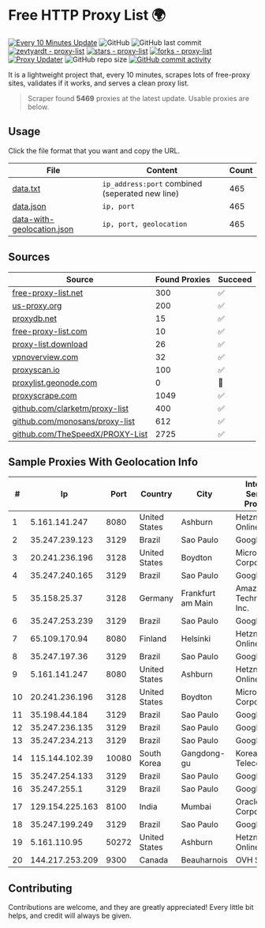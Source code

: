 
# Free HTTP Proxy List 🌍

[![Every 10 Minutes Update](https://github.com/mertguvencli/http-proxy-list/actions/workflows/main.yml/badge.svg?branch=main)](https://github.com/mertguvencli/http-proxy-list/actions/workflows/main.yml)
![GitHub](https://img.shields.io/github/license/mertguvencli/http-proxy-list)
![GitHub last commit](https://img.shields.io/github/last-commit/mertguvencli/http-proxy-list)
[![zevtyardt - proxy-list](https://img.shields.io/static/v1?label=zevtyardt&message=proxy-list&color=blue&logo=github)](https://github.com/zevtyardt/proxy-list "Go to GitHub repo")
[![stars - proxy-list](https://img.shields.io/github/stars/zevtyardt/proxy-list?style=social)](https://github.com/zevtyardt/proxy-list)
[![forks - proxy-list](https://img.shields.io/github/forks/zevtyardt/proxy-list?style=social)](https://github.com/zevtyardt/proxy-list)
[![Proxy Updater](https://github.com/zevtyardt/proxy-list/workflows/Proxy%20Updater/badge.svg)](https://github.com/zevtyardt/proxy-list/actions?query=workflow:"Proxy+Updater")
![GitHub repo size](https://img.shields.io/github/repo-size/zevtyardt/proxy-list)
[![GitHub commit activity](https://img.shields.io/github/commit-activity/m/zevtyardt/proxy-list?logo=commits)](https://github.com/zevtyardt/proxy-list/commits/main)

It is a lightweight project that, every 10 minutes, scrapes lots of free-proxy sites, validates if it works, and serves a clean proxy list.

> Scraper found **5469** proxies at the latest update. Usable proxies are below.

## Usage

Click the file format that you want and copy the URL.

|File|Content|Count|
|----|-------|-----|
|[data.txt](https://raw.githubusercontent.com/mertguvencli/http-proxy-list/main/proxy-list/data.txt)|`ip_address:port` combined (seperated new line)|465|
|[data.json](https://raw.githubusercontent.com/mertguvencli/http-proxy-list/main/proxy-list/data.json)|`ip, port`|465|
|[data-with-geolocation.json](https://raw.githubusercontent.com/mertguvencli/http-proxy-list/main/proxy-list/data-with-geolocation.json)|`ip, port, geolocation`|465|

## Sources

|Source|Found Proxies|Succeed|
|------|-------------|-------|
|[free-proxy-list.net](https://free-proxy-list.net)|300|✅|
|[us-proxy.org](https://www.us-proxy.org)|200|✅|
|[proxydb.net](http://proxydb.net)|15|✅|
|[free-proxy-list.com](https://free-proxy-list.com/?page=&port=&type%5B%5D=http&type%5B%5D=https&up_time=0&search=Search)|10|✅|
|[proxy-list.download](https://www.proxy-list.download/HTTP)|26|✅|
|[vpnoverview.com](https://vpnoverview.com/privacy/anonymous-browsing/free-proxy-servers)|32|✅|
|[proxyscan.io](https://www.proxyscan.io)|100|✅|
|[proxylist.geonode.com](https://proxylist.geonode.com/api/proxy-list?limit=300&page=1&sort_by=lastChecked&sort_type=desc&protocols=http,https)|0|🚫|
|[proxyscrape.com](https://api.proxyscrape.com/v2/?request=displayproxies&protocol=http&timeout=10000&country=all&ssl=all&anonymity=all)|1049|✅|
|[github.com/clarketm/proxy-list](https://raw.githubusercontent.com/clarketm/proxy-list/master/proxy-list-raw.txt)|400|✅|
|[github.com/monosans/proxy-list](https://raw.githubusercontent.com/monosans/proxy-list/main/proxies/http.txt)|612|✅|
|[github.com/TheSpeedX/PROXY-List](https://raw.githubusercontent.com/TheSpeedX/PROXY-List/master/http.txt)|2725|✅|


## Sample Proxies With Geolocation Info

|#|Ip|Port|Country|City|Internet Service Provider|
|-|--|----|-------|----|-------------------------|
|1|5.161.141.247|8080|United States|Ashburn|Hetzner Online GmbH|
|2|35.247.239.123|3129|Brazil|Sao Paulo|Google LLC|
|3|20.241.236.196|3128|United States|Boydton|Microsoft Corporation|
|4|35.247.240.165|3129|Brazil|Sao Paulo|Google LLC|
|5|35.158.25.37|3128|Germany|Frankfurt am Main|Amazon Technologies Inc.|
|6|35.247.253.239|3129|Brazil|Sao Paulo|Google LLC|
|7|65.109.170.94|8080|Finland|Helsinki|Hetzner Online GmbH|
|8|35.247.197.36|3129|Brazil|Sao Paulo|Google LLC|
|9|5.161.141.247|8080|United States|Ashburn|Hetzner Online GmbH|
|10|20.241.236.196|3128|United States|Boydton|Microsoft Corporation|
|11|35.198.44.184|3129|Brazil|Sao Paulo|Google LLC|
|12|35.247.236.135|3129|Brazil|Sao Paulo|Google LLC|
|13|35.247.234.213|3129|Brazil|Sao Paulo|Google LLC|
|14|115.144.102.39|10080|South Korea|Gangdong-gu|Korea Telecom|
|15|35.247.254.133|3129|Brazil|Sao Paulo|Google LLC|
|16|35.247.255.1|3129|Brazil|Sao Paulo|Google LLC|
|17|129.154.225.163|8100|India|Mumbai|Oracle Corporation|
|18|35.247.199.249|3129|Brazil|Sao Paulo|Google LLC|
|19|5.161.110.95|50272|United States|Ashburn|Hetzner Online GmbH|
|20|144.217.253.209|9300|Canada|Beauharnois|OVH SAS|



## Contributing

Contributions are welcome, and they are greatly appreciated! Every
little bit helps, and credit will always be given.

